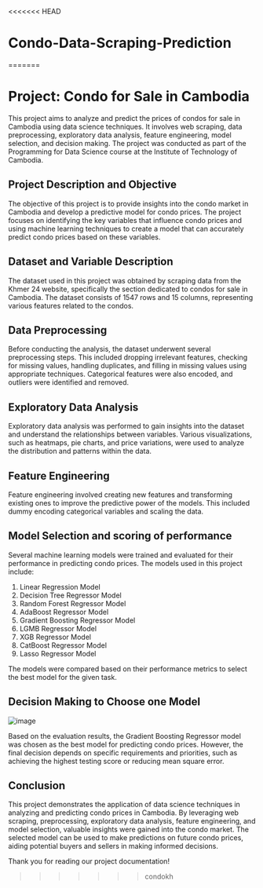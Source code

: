 <<<<<<< HEAD
# Condo-Data-Scraping-Prediction
=======
# Project: Condo for Sale in Cambodia

This project aims to analyze and predict the prices of condos for sale in Cambodia using data science techniques. It involves web scraping, data preprocessing, exploratory data analysis, feature engineering, model selection, and decision making. The project was conducted as part of the Programming for Data Science course at the Institute of Technology of Cambodia.

## Project Description and Objective

The objective of this project is to provide insights into the condo market in Cambodia and develop a predictive model for condo prices. The project focuses on identifying the key variables that influence condo prices and using machine learning techniques to create a model that can accurately predict condo prices based on these variables.

## Dataset and Variable Description

The dataset used in this project was obtained by scraping data from the Khmer 24 website, specifically the section dedicated to condos for sale in Cambodia. The dataset consists of 1547 rows and 15 columns, representing various features related to the condos.

## Data Preprocessing

Before conducting the analysis, the dataset underwent several preprocessing steps. This included dropping irrelevant features, checking for missing values, handling duplicates, and filling in missing values using appropriate techniques. Categorical features were also encoded, and outliers were identified and removed.

## Exploratory Data Analysis

Exploratory data analysis was performed to gain insights into the dataset and understand the relationships between variables. Various visualizations, such as heatmaps, pie charts, and price variations, were used to analyze the distribution and patterns within the data.

## Feature Engineering

Feature engineering involved creating new features and transforming existing ones to improve the predictive power of the models. This included dummy encoding categorical variables and scaling the data.

## Model Selection and scoring of performance

Several machine learning models were trained and evaluated for their performance in predicting condo prices. The models used in this project include:

1. Linear Regression Model
2. Decision Tree Regressor Model
3. Random Forest Regressor Model
4. AdaBoost Regressor Model
5. Gradient Boosting Regressor Model
6. LGMB Regressor Model
7. XGB Regressor Model
8. CatBoost Regressor Model
9. Lasso Regressor Model

The models were compared based on their performance metrics to select the best model for the given task.

## Decision Making to Choose one Model

![image](https://github.com/Phyrakset/Condo-Data-Scraping-Prediction/assets/125781390/8506e08b-5b83-4577-87f1-0efba4779f01)

Based on the evaluation results, the Gradient Boosting Regressor model was chosen as the best model for predicting condo prices. However, the final decision depends on specific requirements and priorities, such as achieving the highest testing score or reducing mean square error.

## Conclusion

This project demonstrates the application of data science techniques in analyzing and predicting condo prices in Cambodia. By leveraging web scraping, preprocessing, exploratory data analysis, feature engineering, and model selection, valuable insights were gained into the condo market. The selected model can be used to make predictions on future condo prices, aiding potential buyers and sellers in making informed decisions.

Thank you for reading our project documentation!
>>>>>>> condokh
